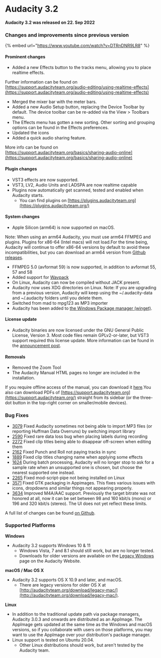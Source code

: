 # Audacity 3.2

**Audacity 3.2 was released on 22. Sep 2022**

### Changes and improvements since previous version

{% embed url="https://www.youtube.com/watch?v=DTRnDNR9LR8" %}

#### Prominent changes

* Added a new Effects button to the tracks menu, allowing you to place realtime effects.

Further information can be found on [https://support.audacityteam.org/audio-editing/using-realtime-effects](https://support.audacityteam.org/audio-editing/using-realtime-effects)

* Merged the mixer bar with the meter bars.
* Added a new Audio Setup button, replacing the Device Toolbar by default. The device toolbar can be re-added via the View > Toolbars menu.
* The Effects menu has gotten a new sorting. Other sorting and grouping options can be found in the Effects preferences.
* Updated the icons
* Added a quick audio sharing feature.

More info can be found on [https://support.audacityteam.org/basics/sharing-audio-online](https://support.audacityteam.org/basics/sharing-audio-online)

#### Plugin changes

* VST3 effects are now supported.
* VST3, LV2, Audio Units and LADSPA are now realtime capable
* Plugins now automatically get scanned, tested and enabled when Audacity starts.
  * You can find plugins on [https://plugins.audacityteam.org](https://plugins.audacityteam.org/)

#### System changes

* Apple Silicon (arm64) is now supported on macOS.

Note: When using an arm64 Audacity, you must use arm64 FFMPEG and plugins. Plugins for x86-64 (Intel macs) will not load.For the time being, Audacity will continue to offer x86-64 versions by default to avoid these incompatibilities, but you can download an arm64 version from [Github releases](https://github.com/audacity/audacity/releases).

* FFMPEG 5.0 (avformat 59) is now supported, in addition to avformat 55, 57 and 58
* Added support for [Wavpack](https://wavpack.com/)
* On Linux, Audacity can now be compiled without JACK present.
* Audacity now uses XDG directories on Linux. Note: If you are upgrading from a previous version, Audacity will keep using the \~/.audacity-data and \~/.audacity folders until you delete them.
* Switched from mad to mpg123 as MP3 importer
* Audacity has been added to [the Windows Package manager (winget)](https://learn.microsoft.com/en-us/windows/package-manager/).

#### License update

* Audacity binaries are now licensed under the GNU General Public License, Version 3. Most code files remain GPLv2-or-later, but VST3 support required this license update. More information can be found in the [announcement post](https://github.com/audacity/audacity/discussions/2142).

#### Removals

* Removed the Zoom Tool
* The Audacity Manual HTML pages no longer are included in the installation.

If you require offline access of the manual, you can download it [here](https://github.com/audacity/audacity-manual/releases).You also can download PDFs of [https://support.audacityteam.org](https://support.audacityteam.org/) straight from its sidebar (or the three-dot button in the top-right corner on smaller/mobile devices).

### Bug Fixes

* [3079](https://github.com/audacity/audacity/pull/3079) Fixed Audacity sometimes not being able to import MP3 files (or reporting Huffman Data Overruns) by switching import library
* [2590](https://github.com/audacity/audacity/issues/2590) Fixed rare data loss bug when placing labels during recording
* [2272](https://github.com/audacity/audacity/issues/2272) Fixed clip titles being able to disappear off-screen when editing them
* [2162](https://github.com/audacity/audacity/issues/2162) Fixed Punch and Roll not paying tracks in sync
* [1889](https://github.com/audacity/audacity/issues/1889) Fixed clip titles changing name when applying some effects
* [1624](https://github.com/audacity/audacity/issues/1624) During batch processing, Audacity will no longer stop to ask for a sample rate when an unsupported one is chosen, but choose the nearest supported one instead.
* [2265](https://github.com/audacity/audacity/issues/2265) Fixed mod-script-pipe not being installed on Linux
* [3571](https://github.com/audacity/audacity/pull/3571) Fixed GTK packaging in Appimages. This fixes various issues with icons, dropdowns and similar things not appearing properly.
* [3634](https://github.com/audacity/audacity/pull/3634) Improved M4A/AAC support. Previously the target bitrate was not honored at all, now it can be set between 98 and 160 kbit/s (mono) or 196 and 320 kbit/s (stereo). The UI does not yet reflect these limits.

A full list of changes can be found [on Github](https://github.com/audacity/audacity/milestone/8?closed=1).

### Supported Platforms

**Windows**

* Audacity 3.2 supports Windows 10 & 11
  * Windows Vista, 7 and 8.1 should still work, but are no longer tested.
  * Downloads for older versions are available on the [Legacy Windows](https://www.audacityteam.org/download/legacy-windows/) page on the Audacity Website.

**macOS / Mac OS X**

* Audacity 3.2 supports OS X 10.9 and later, and macOS.
  * There are legacy versions for older OS X at [http://audacityteam.org/download/legacy-mac/](http://audacityteam.org/download/legacy-mac/).

**Linux**

* In addition to the traditional update path via package managers, Audacity 3.0.3 and onwards are distributed as an AppImage. The AppImage gets updated at the same time as the Windows and macOS versions, so if you collaborate with users on those platforms, you may want to use the AppImage over your distribution's package manager.
* Linux support is tested on Ubuntu 20.04.
  * Other Linux distributions should work, but aren't tested by the Audacity team.
